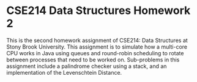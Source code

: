 # CSE214 Data Structures Homework 2

This is the second homework assignment of CSE214: Data Structures at Stony Brook University. This assignment is to simulate how a multi-core CPU works in Java using queues and round-robin scheduling to rotate between processes that need to be worked on. Sub-problems in this assignment include a palindrome checker using a stack, and an implementation of the Levenschtein Distance.
